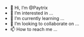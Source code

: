- 👋 Hi, I’m @Paytrix
- 👀 I’m interested in ...
- 🌱 I’m currently learning ...
- 💞️ I’m looking to collaborate on ...
- 📫 How to reach me ...

<!---
Paytrix/Paytrix is a ✨ special ✨ repository because its `README.md` (this file) appears on your GitHub profile.
You can click the Preview link to take a look at your changes.
--->
